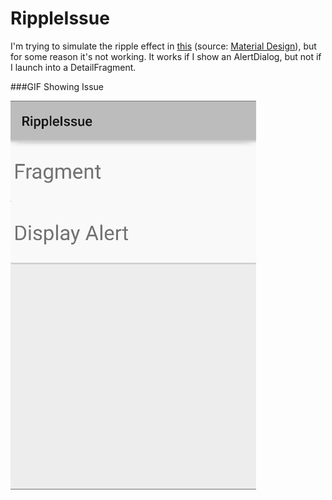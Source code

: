 # RippleIssue

I'm trying to simulate the ripple effect in [this](https://developer.android.com/design/material/videos/ContactsAnim.mp4) (source: [Material Design](https://developer.android.com/design/material/index.html)),  but for some reason it's not working.  It works if I show an AlertDialog, but not if I launch into a DetailFragment.

###GIF Showing Issue

![Video Walkthrough](img/RippleIssue.gif)
